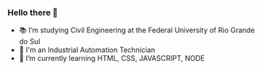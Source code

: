 ### Hello there 👋

- 📚 I’m studying Civil Engineering at the Federal University of Rio Grande do Sul
- 🤖 I'm an Industrial Automation Technician 
- 📑 I’m currently learning HTML, CSS, JAVASCRIPT, NODE 
